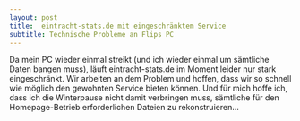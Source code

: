 ```yaml
---
layout: post
title:  eintracht-stats.de mit eingeschränktem Service
subtitle: Technische Probleme an Flips PC
---
```


Da mein PC wieder einmal streikt (und ich wieder einmal um sämtliche Daten bangen muss), läuft eintracht-stats.de im Moment leider nur stark eingeschränkt. Wir arbeiten an dem Problem und hoffen, dass wir so schnell wie möglich den gewohnten Service bieten können. Und für mich hoffe ich, dass ich die Winterpause nicht damit verbringen muss, sämtliche für den Homepage-Betrieb erforderlichen Dateien zu rekonstruieren...


